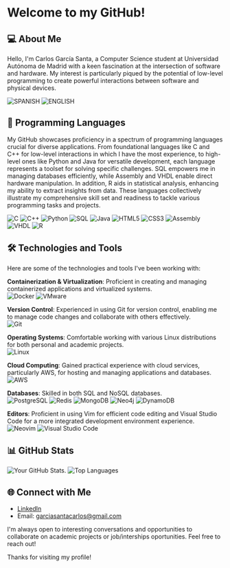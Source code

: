 # Welcome to my GitHub!

## 💻 About Me

Hello, I'm Carlos García Santa, a Computer Science student at Universidad Autónoma de Madrid with a keen fascination at the intersection of software and hardware. My interest is particularly piqued by the potential of low-level programming to create powerful interactions between software and physical devices. 

![SPANISH](https://img.shields.io/badge/Spanish-lightred?label=Native)
![ENGLISH](https://img.shields.io/badge/English-lightblue?label=C1)

## 🚀 Programming Languages

My GitHub showcases proficiency in a spectrum of programming languages crucial for diverse applications. From foundational languages like C and C++ for low-level interactions in which I have the most experience, to high-level ones like Python and Java for versatile development, each language represents a toolset for solving specific challenges. SQL empowers me in managing databases efficiently, while Assembly and VHDL enable direct hardware manipulation. In addition, R aids in statistical analysis, enhancing my ability to extract insights from data. These languages collectively illustrate my comprehensive skill set and readiness to tackle various programming tasks and projects.

![C](https://img.shields.io/badge/-C-A8B9CC?style=for-the-badge&logo=c&logoColor=white)
![C++](https://img.shields.io/badge/-C++-00599C?style=for-the-badge&logo=cplusplus&logoColor=#00599C)
![Python](https://img.shields.io/badge/-Python-ffd343?style=for-the-badge&logo=python&logoColor=#3776AB)
![SQL](https://img.shields.io/badge/-SQL-003B57?style=for-the-badge&logo=postgresql&logoColor=#4169E1)
![Java](https://img.shields.io/badge/-Java-F80000?style=for-the-badge&logo=oracle&logoColor=#F80000)
![HTML5](https://img.shields.io/badge/-HTML5-E34F26?style=for-the-badge&logo=html5&logoColor=white)
![CSS3](https://img.shields.io/badge/-CSS3-1572B6?style=for-the-badge&logo=css3&logoColor=#1572B6)
![Assembly](https://img.shields.io/badge/-Assembly-4B0082?style=for-the-badge&logo=assemblyscript&logoColor=white)
![VHDL](https://img.shields.io/badge/-VHDL-028A0F?style=for-the-badge&logo=v&logoColor=white)
![R](https://img.shields.io/badge/-R-8B00FF?style=for-the-badge&logo=r&logoColor=#276DC3)

## 🛠 Technologies and Tools

Here are some of the technologies and tools I've been working with:

**Containerization & Virtualization**: Proficient in creating and managing containerized applications and virtualized systems.  
![Docker](https://img.shields.io/badge/-Docker-555555?style=for-the-badge&logo=docker&logoColor=#2496ED) ![VMware](https://img.shields.io/badge/-VMware-555555?style=for-the-badge&logo=vmware&logoColor=#621773)

**Version Control**: Experienced in using Git for version control, enabling me to manage code changes and collaborate with others effectively.  
![Git](https://img.shields.io/badge/-Git-555555?style=for-the-badge&logo=git&logoColor=#F05032)

**Operating Systems**: Comfortable working with various Linux distributions for both personal and academic projects.  
![Linux](https://img.shields.io/badge/-Linux-555555?style=for-the-badge&logo=linux&logoColor=#FCC624)

**Cloud Computing**: Gained practical experience with cloud services, particularly AWS, for hosting and managing applications and databases.  
![AWS](https://img.shields.io/badge/-AWS-555555?style=for-the-badge&logo=amazonaws&logoColor=#232F3E)

**Databases**: Skilled in both SQL and NoSQL databases.  
![PostgreSQL](https://img.shields.io/badge/-PostgreSQL-555555?style=for-the-badge&logo=postgresql&logoColor=#4169E1) ![Redis](https://img.shields.io/badge/-Redis-555555?style=for-the-badge&logo=redis&logoColor=#DC382D) ![MongoDB](https://img.shields.io/badge/-MongoDB-555555?style=for-the-badge&logo=mongodb&logoColor=#47A248) ![Neo4j](https://img.shields.io/badge/-Neo4j-555555?style=for-the-badge&logo=neo4j&logoColor=#4581C3)
![DynamoDB](https://img.shields.io/badge/-amazon%20dynamodb-555555?style=for-the-badge&logo=amazondynamodb&logoColor=#4053D6)

**Editors**: Proficient in using Vim for efficient code editing and Visual Studio Code for a more integrated development environment experience.  
![Neovim](https://img.shields.io/badge/-neovim-555555?style=for-the-badge&logo=neovim&logoColor=#57A143) ![Visual Studio Code](https://img.shields.io/badge/-visual%20studio%20code-555555?style=for-the-badge&logo=visualstudiocode&logoColor=#007ACC)

## 📊 GitHub Stats

![Your GitHub Stats](https://github-readme-stats.vercel.app/api?username=santacg&show_icons=true&theme=radical).
![Top Languages](https://github-readme-stats.vercel.app/api/top-langs/?username=santacg&layout=compact&theme=radical&hide=jupyter%20notebook)


## 🌐 Connect with Me

- [LinkedIn](https://www.linkedin.com/verify/identity/persona/start/?entryPoint=selfview_topcard&platform=DESKTOP&referrer=verify_hub)
- Email: garciasantacarlos@gmail.com

I'm always open to interesting conversations and opportunities to collaborate on academic projects or job/interships oportunities. Feel free to reach out!

Thanks for visiting my profile!
